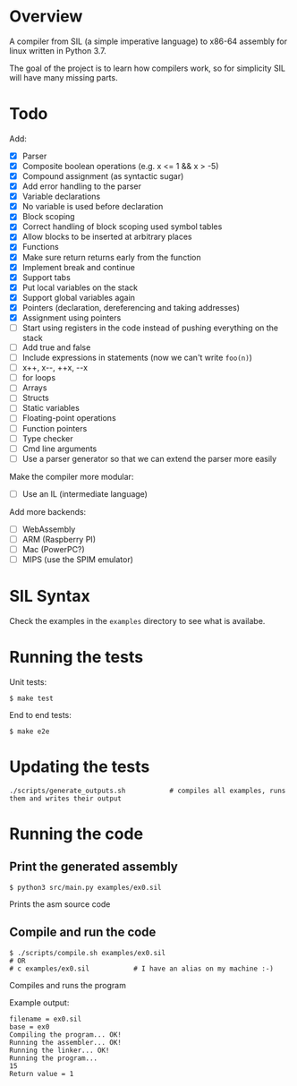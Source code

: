 Overview
========

A compiler from SIL (a simple imperative language) to x86-64 
assembly for linux written in Python 3.7.

The goal of the project is to learn how compilers work, so for 
simplicity SIL will have many missing parts.

Todo
====

Add:
- [x] Parser
- [x] Composite boolean operations (e.g. x <= 1 && x > -5)
- [x] Compound assignment (as syntactic sugar)
- [x] Add error handling to the parser	
- [x] Variable declarations
- [x] No variable is used before declaration
- [x] Block scoping
- [x] Correct handling of block scoping used symbol tables
- [x] Allow blocks to be inserted at arbitrary places
- [x] Functions
- [x] Make sure return returns early from the function
- [x] Implement break and continue
- [x] Support tabs
- [x] Put local variables on the stack
- [x] Support global variables again
- [x] Pointers (declaration, dereferencing and taking addresses)
- [x] Assignment using pointers
- [ ] Start using registers in the code instead of pushing everything on the stack
- [ ] Add true and false
- [ ] Include expressions in statements (now we can't write `foo(n)`)
- [ ] x++, x--, ++x, --x
- [ ] for loops
- [ ] Arrays
- [ ] Structs
- [ ] Static variables
- [ ] Floating-point operations
- [ ] Function pointers
- [ ] Type checker
- [ ] Cmd line arguments
- [ ] Use a parser generator so that we can extend the parser more easily

Make the compiler more modular:
- [ ] Use an IL (intermediate language)

Add more backends:
- [ ] WebAssembly
- [ ] ARM (Raspberry PI)
- [ ] Mac (PowerPC?)
- [ ] MIPS (use the SPIM emulator)

SIL Syntax
==========

Check the examples in the `examples` directory to see what is availabe.

Running the tests
=================

Unit tests:
```
$ make test
```

End to end tests:
```
$ make e2e
```

Updating the tests
==================

```
./scripts/generate_outputs.sh           # compiles all examples, runs them and writes their output
```

Running the code
================

## Print the generated assembly

```
$ python3 src/main.py examples/ex0.sil
```
Prints the asm source code

## Compile and run the code

```
$ ./scripts/compile.sh examples/ex0.sil
# OR
# c examples/ex0.sil           # I have an alias on my machine :-) 
```
Compiles and runs the program

Example output:

```
filename = ex0.sil
base = ex0
Compiling the program... OK!
Running the assembler... OK!
Running the linker... OK!
Running the program... 
15
Return value = 1
```
